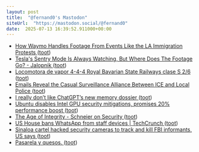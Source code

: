 ```yaml
---
layout: post
title:  "@fernand0's Mastodon"
siteUrl:  "https://mastodon.social/@fernand0"
date:  2025-07-13 16:39:52.911000+00:00
---
```

*  [How Waymo Handles Footage From Events Like the LA Immigration Protests ](https://www.wired.com/story/waymo-data-privacy-protests-los-angeles) ([toot](https://mastodon.social/@fernand0/114846911228122094))
*  [Tesla's Sentry Mode Is Always Watching, But Where Does The Footage Go? - Jalopnik ](https://www.jalopnik.com/1884887/tesla-sentry-mode-explained) ([toot](https://mastodon.social/@fernand0/114846709924823625))
*  [Locomotora de vapor 4-4-4 Royal Bavarian State Railways clase S 2/6 ](https://www.flickr.com/photos/fernand0/54636829930) ([toot](https://mastodon.social/@fernand0/114846647955835705))
*  [Emails Reveal the Casual Surveillance Alliance Between ICE and Local Police ](https://www.404media.co/emails-reveal-the-casual-surveillance-alliance-between-ice-and-local-police) ([toot](https://mastodon.social/@fernand0/114846296446979347))
*  [I really don’t like ChatGPT’s new memory dossier ](https://simonwillison.net/2025/May/21/chatgpt-new-memory) ([toot](https://mastodon.social/@fernand0/114845711299656361))
*  [Ubuntu disables Intel GPU security mitigations, promises 20% performance boost ](https://arstechnica.com/security/2025/06/ubuntu-disables-intel-gpu-security-mitigations-promises-20-performance-boost) ([toot](https://mastodon.social/@fernand0/114845419202403361))
*  [The Age of Integrity - Schneier on Security ](https://www.schneier.com/blog/archives/2025/06/the-age-of-integrity.htm) ([toot](https://mastodon.social/@fernand0/114845231224692385))
*  [US House bans WhatsApp from staff devices \| TechCrunch ](https://techcrunch.com/2025/06/24/us-bans-whatsapp-from-house-of-representatives-staff-devices) ([toot](https://mastodon.social/@fernand0/114844891247998438))
*  [Sinaloa cartel hacked security cameras to track and kill FBI informants, US says ](https://www.theguardian.com/world/2025/jun/27/sinaloa-cartel-fbi-hacker) ([toot](https://mastodon.social/@fernand0/114843246041017042))
*  [Pasarela y quesos. ](https://avecesunafoto.wordpress.com/2025/07/12/pasarela-y-quesos) ([toot](https://mastodon.social/@fernand0/114841442560328618))
